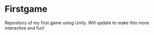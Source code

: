 # Firstgame
Repository of my first game using Unity. 
Will update to make this more interactive and fun!
